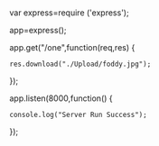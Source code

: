 ###
var express=require ('express');  
  
app=express();  
  
app.get("/one",function(req,res) {  
  
    res.download("./Upload/foddy.jpg");  
});  
  
  
app.listen(8000,function() {  
  
    console.log("Server Run Success");  
});
